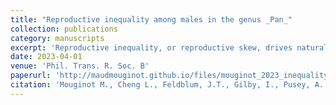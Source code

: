 ```yaml
---
title: "Reproductive inequality among males in the genus _Pan_"
collection: publications
category: manuscripts
excerpt: 'Reproductive inequality, or reproductive skew, drives natural selection, but has been difficult to assess, particularly for males in species with promiscuous mating and slow life histories, such as bonobos (Pan paniscus) and chimpanzees (Pan troglodytes). Although bonobos are often portrayed as more egalitarian than chimpanzees, genetic studies have found high male reproductive skew in bonobos. Here, we discuss mechanisms likely to affect male reproductive skew in Pan, then re-examine skew patterns using paternity data from published work and new data from the Kokolopori Bonobo Reserve, Democratic Republic of Congo and Gombe National Park, Tanzania. Using the multinomial index (M), we found considerable overlap in skew between the species, but the highest skew occurred among bonobos. Additionally, for two of three bonobo communities, but no chimpanzee communities, the highest ranking male had greater siring success than predicted by priority-of-access. Thus, an expanded dataset covering a broader demographic range confirms that bonobos have high male reproductive skew. Detailed comparison of data from Pan highlights that reproductive skew models should consider male-male dynamics including the effect of between-group competition on incentives for reproductive concessions, but also female grouping patterns and factors related to male-female dynamics including the expression of female choice.'
date: 2023-04-01
venue: 'Phil. Trans. R. Soc. B'
paperurl: 'http://maudmouginot.github.io/files/mouginot_2023_inequality.pdf'
citation: 'Mouginot M., Cheng L., Feldblum, J.T., Gilby, I., Pusey, A., Städele V., Wroblewski, E., Wilson, M.L., Surbeck, M. (2023). Reproductive inequality among males in the genus Pan. Phil. Trans. R. Soc. B 378: 20220301.'
---
```

